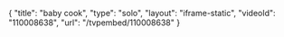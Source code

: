 {
    "title": "baby cook",
    "type": "solo",
    "layout": "iframe-static",
    "videoId": "110008638",
    "url": "\/tvpembed\/110008638"
}